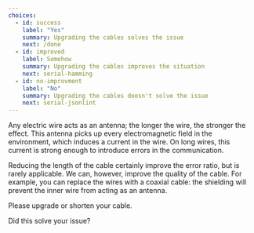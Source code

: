 ```yaml
---
choices:
  - id: success
    label: "Yes"
    summary: Upgrading the cables solves the issue
    next: /done
  - id: improved
    label: Somehow
    summary: Upgrading the cables improves the situation
    next: serial-hamming
  - id: no-improvment
    label: "No"
    summary: Upgrading the cables doesn't solve the issue
    next: serial-jsonlint
--- 
```


Any electric wire acts as an antenna; the longer the wire, the stronger the effect. This antenna picks up every electromagnetic field in the environment, which induces a current in the wire. On long wires, this current is strong enough to introduce errors in the communication.

Reducing the length of the cable certainly improve the error ratio, but is rarely applicable.
We can, however, improve the quality of the cable.
For example, you can replace the wires with a coaxial cable: the shielding will prevent the inner wire from acting as an antenna.

Please upgrade or shorten your cable.

Did this solve your issue?